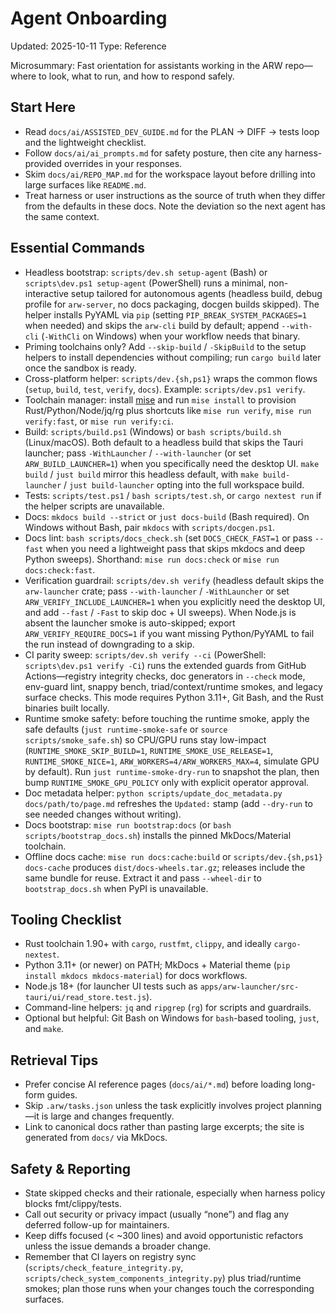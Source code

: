 # Agent Onboarding
Updated: 2025-10-11
Type: Reference

Microsummary: Fast orientation for assistants working in the ARW repo—where to look, what to run, and how to respond safely.

## Start Here
- Read `docs/ai/ASSISTED_DEV_GUIDE.md` for the PLAN → DIFF → tests loop and the lightweight checklist.
- Follow `docs/ai/ai_prompts.md` for safety posture, then cite any harness-provided overrides in your responses.
- Skim `docs/ai/REPO_MAP.md` for the workspace layout before drilling into large surfaces like `README.md`.
- Treat harness or user instructions as the source of truth when they differ from the defaults in these docs. Note the deviation so the next agent has the same context.

## Essential Commands
- Headless bootstrap: `scripts/dev.sh setup-agent` (Bash) or `scripts\dev.ps1 setup-agent` (PowerShell) runs a minimal, non-interactive setup tailored for autonomous agents (headless build, debug profile for `arw-server`, no docs packaging, docgen builds skipped). The helper installs PyYAML via `pip` (setting `PIP_BREAK_SYSTEM_PACKAGES=1` when needed) and skips the `arw-cli` build by default; append `--with-cli` (`-WithCli` on Windows) when your workflow needs that binary.
- Priming toolchains only? Add `--skip-build` / `-SkipBuild` to the setup helpers to install dependencies without compiling; run `cargo build` later once the sandbox is ready.
- Cross-platform helper: `scripts/dev.{sh,ps1}` wraps the common flows (`setup`, `build`, `test`, `verify`, `docs`). Example: `scripts/dev.ps1 verify`.
- Toolchain manager: install [mise](https://mise.jdx.dev) and run `mise install` to provision Rust/Python/Node/jq/rg plus shortcuts like `mise run verify`, `mise run verify:fast`, or `mise run verify:ci`.
- Build: `scripts/build.ps1` (Windows) or `bash scripts/build.sh` (Linux/macOS). Both default to a headless build that skips the Tauri launcher; pass `-WithLauncher` / `--with-launcher` (or set `ARW_BUILD_LAUNCHER=1`) when you specifically need the desktop UI. `make build` / `just build` mirror this headless default, with `make build-launcher` / `just build-launcher` opting into the full workspace build.
- Tests: `scripts/test.ps1` / `bash scripts/test.sh`, or `cargo nextest run` if the helper scripts are unavailable.
- Docs: `mkdocs build --strict` or `just docs-build` (Bash required). On Windows without Bash, pair `mkdocs` with `scripts/docgen.ps1`.
- Docs lint: `bash scripts/docs_check.sh` (set `DOCS_CHECK_FAST=1` or pass `--fast` when you need a lightweight pass that skips mkdocs and deep Python sweeps). Shorthand: `mise run docs:check` or `mise run docs:check:fast`.
- Verification guardrail: `scripts/dev.sh verify` (headless default skips the `arw-launcher` crate; pass `--with-launcher` / `-WithLauncher` or set `ARW_VERIFY_INCLUDE_LAUNCHER=1` when you explicitly need the desktop UI, and add `--fast` / `-Fast` to skip doc + UI sweeps). When Node.js is absent the launcher smoke is auto-skipped; export `ARW_VERIFY_REQUIRE_DOCS=1` if you want missing Python/PyYAML to fail the run instead of downgrading to a skip.
- CI parity sweep: `scripts/dev.sh verify --ci` (PowerShell: `scripts\dev.ps1 verify -Ci`) runs the extended guards from GitHub Actions—registry integrity checks, doc generators in `--check` mode, env-guard lint, snappy bench, triad/context/runtime smokes, and legacy surface checks. This mode requires Python 3.11+, Git Bash, and the Rust binaries built locally.
- Runtime smoke safety: before touching the runtime smoke, apply the safe defaults (`just runtime-smoke-safe` or `source scripts/smoke_safe.sh`) so CPU/GPU runs stay low-impact (`RUNTIME_SMOKE_SKIP_BUILD=1`, `RUNTIME_SMOKE_USE_RELEASE=1`, `RUNTIME_SMOKE_NICE=1`, `ARW_WORKERS=4/ARW_WORKERS_MAX=4`, simulate GPU by default). Run `just runtime-smoke-dry-run` to snapshot the plan, then bump `RUNTIME_SMOKE_GPU_POLICY` only with explicit operator approval.
- Doc metadata helper: `python scripts/update_doc_metadata.py docs/path/to/page.md` refreshes the `Updated:` stamp (add `--dry-run` to see needed changes without writing).
- Docs bootstrap: `mise run bootstrap:docs` (or `bash scripts/bootstrap_docs.sh`) installs the pinned MkDocs/Material toolchain.
- Offline docs cache: `mise run docs:cache:build` or `scripts/dev.{sh,ps1} docs-cache` produces `dist/docs-wheels.tar.gz`; releases include the same bundle for reuse. Extract it and pass `--wheel-dir` to `bootstrap_docs.sh` when PyPI is unavailable.

## Tooling Checklist
- Rust toolchain 1.90+ with `cargo`, `rustfmt`, `clippy`, and ideally `cargo-nextest`.
- Python 3.11+ (or newer) on PATH; MkDocs + Material theme (`pip install mkdocs mkdocs-material`) for docs workflows.
- Node.js 18+ (for launcher UI tests such as `apps/arw-launcher/src-tauri/ui/read_store.test.js`).
- Command-line helpers: `jq` and `ripgrep` (`rg`) for scripts and guardrails.
- Optional but helpful: Git Bash on Windows for `bash`-based tooling, `just`, and `make`.

## Retrieval Tips
- Prefer concise AI reference pages (`docs/ai/*.md`) before loading long-form guides.
- Skip `.arw/tasks.json` unless the task explicitly involves project planning—it is large and changes frequently.
- Link to canonical docs rather than pasting large excerpts; the site is generated from `docs/` via MkDocs.

## Safety & Reporting
- State skipped checks and their rationale, especially when harness policy blocks fmt/clippy/tests.
- Call out security or privacy impact (usually “none”) and flag any deferred follow-up for maintainers.
- Keep diffs focused (< ~300 lines) and avoid opportunistic refactors unless the issue demands a broader change.
- Remember that CI layers on registry sync (`scripts/check_feature_integrity.py`, `scripts/check_system_components_integrity.py`) plus triad/runtime smokes; plan those runs when your changes touch the corresponding surfaces.

